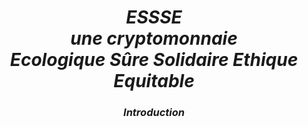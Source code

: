 <h1 align="center"> <I> ESSSE <br>une cryptomonnaie<br>Ecologique Sûre Solidaire Ethique Equitable <I> </h1>
  <h3 align="center"> <I> Introduction <I> </h3>
    


                                                             
                                 
                                       
                                     
